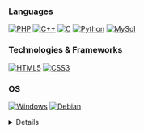 ### Languages
[![PHP](https://img.shields.io/badge/PHP-black?style=for-the-badge&logo=php)](https://github.com/JustCLE4R)
[![C++](https://img.shields.io/badge/c%2B%2B-black?style=for-the-badge&logo=cplusplus)](https://github.com/JustCLE4R)
[![C](https://img.shields.io/badge/c-black?style=for-the-badge&logo=c)](https://github.com/JustCLE4R)
[![Python](https://img.shields.io/badge/python-black?style=for-the-badge&logo=python)](https://github.com/JustCLE4R)
[![MySql](https://img.shields.io/badge/sql-black?style=for-the-badge&logo=mysql)](https://github.com/JustCLE4R)

### Technologies & Frameworks
[![HTML5](https://img.shields.io/badge/HTML5-black?style=for-the-badge&logo=html5)](https://github.com/JustCLE4R)
[![CSS3](https://img.shields.io/badge/CSS3-black?style=for-the-badge&logo=css3&logoColor=blue)](https://github.com/JustCLE4R)

### OS
[![Windows](https://img.shields.io/badge/Windows-black?style=for-the-badge&logo=windows&logoColor=blue)](https://github.com/JustCLE4R)
[![Debian](https://img.shields.io/badge/Debian-black?style=for-the-badge&logo=debian&logoColor=red)](https://github.com/JustCLE4R)

<details>
  <p align="center">
    <a href="https://github.com/JustCLE4R">
      <img src="http://github-profile-summary-cards.vercel.app/api/cards/profile-details?username=JustCLE4R&theme=transparent" />
    </a>
    <a href="https://github.com/JustCLE4R">
      <img src="http://github-profile-summary-cards.vercel.app/api/cards/stats?username=JustCLE4R&theme=transparent" />
    </a>
    <a href="https://github.com/JustCLE4R">
      <img src="https://github-readme-streak-stats.herokuapp.com?user=JustCLE4R&theme=transparent&hide_border=true&date_format=j%2Fn%5B%2FY%5D&mode=weekly&card_width=350)](https://git.io/streak-stats" />
    </a>
  </p>
  <p align="center">
    <a href="https://github.com/JustCLE4R">
      <img src="https://komarev.com/ghpvc/?username=JustCLE4R&style=for-the-badge" />
    </a>
  </p>
</details>
